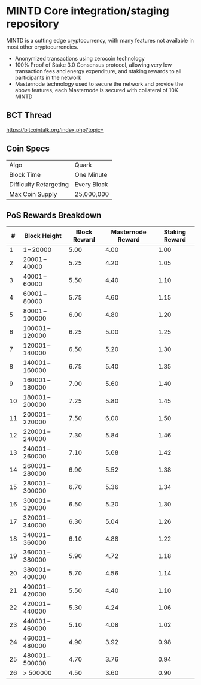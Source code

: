 MINTD Core integration/staging repository
=====================================

<!-- [![Build Status](https://travis-ci.org/mintdcoin/MINTD.svg?branch=master)](https://travis-ci.org/mintdcoin/MINTD) -->

MINTD is a cutting edge cryptocurrency, with many features not available in most other cryptocurrencies.
- Anonymized transactions using zerocoin technology
- 100% Proof of Stake 3.0 Consensus protocol, allowing very low transaction fees and energy expenditure, and staking rewards to all participants in the network
- Masternode technology used to secure the network and provide the above features, each Masternode is secured
  with collateral of 10K MINTD

## BCT Thread ##

https://bitcointalk.org/index.php?topic=

## Coin Specs ##

<table>
<tr>
<td>Algo</td>
<td>Quark</td>
</tr>
<tr>
<td>Block Time</td>
<td>One Minute</td>
</tr>
<tr>
<td>Difficulty Retargeting</td>
<td>Every Block</td>
</tr>
<tr>
<td>Max Coin Supply</td>
<td>25,000,000</td>
</tr>
</table>

## PoS Rewards Breakdown ##

<table>
<colgroup>
<col />
<col />
<col />
<col />
<col />
</colgroup>
<thead>
<tr>
<th scope="col" class="text-center">#</th>
<th scope="col" class="text-center">Block Height</th>
<th scope="col" class="text-center">Block Reward</th>
<th scope="col" class="text-center">Masternode Reward</th>
<th scope="col" class="text-center">Staking Reward</th>
</tr>
</thead>
<tbody>
<tr>
<td class="text-right">1</td>
<td class="text-right">1&thinsp;&ndash;&thinsp;20000</td>
<td class="text-right">5.00</td>
<td class="text-right">4.00</td>
<td class="text-right">1.00</td>
</tr>
<tr>
<td class="text-right">2</td>
<td class="text-right">20001&thinsp;&ndash;&thinsp;40000</td>
<td class="text-right">5.25</td>
<td class="text-right">4.20</td>
<td class="text-right">1.05</td>
</tr>
<tr>
<td class="text-right">3</td>
<td class="text-right">40001&thinsp;&ndash;&thinsp;60000</td>
<td class="text-right">5.50</td>
<td class="text-right">4.40</td>
<td class="text-right">1.10</td>
</tr>
<tr>
<td class="text-right">4</td>
<td class="text-right">60001&thinsp;&ndash;&thinsp;80000</td>
<td class="text-right">5.75</td>
<td class="text-right">4.60</td>
<td class="text-right">1.15</td>
</tr>
<tr>
<td class="text-right">5</td>
<td class="text-right">80001&thinsp;&ndash;&thinsp;100000</td>
<td class="text-right">6.00</td>
<td class="text-right">4.80</td>
<td class="text-right">1.20</td>
</tr>
<tr>
<td class="text-right">6</td>
<td class="text-right">100001&thinsp;&ndash;&thinsp;120000</td>
<td class="text-right">6.25</td>
<td class="text-right">5.00</td>
<td class="text-right">1.25</td>
</tr>
<tr>
<td class="text-right">7</td>
<td class="text-right">120001&thinsp;&ndash;&thinsp;140000</td>
<td class="text-right">6.50</td>
<td class="text-right">5.20</td>
<td class="text-right">1.30</td>
</tr>
<tr>
<td class="text-right">8</td>
<td class="text-right">140001&thinsp;&ndash;&thinsp;160000</td>
<td class="text-right">6.75</td>
<td class="text-right">5.40</td>
<td class="text-right">1.35</td>
</tr>
<tr>
<td class="text-right">9</td>
<td class="text-right">160001&thinsp;&ndash;&thinsp;180000</td>
<td class="text-right">7.00</td>
<td class="text-right">5.60</td>
<td class="text-right">1.40</td>
</tr>
<tr>
<td class="text-right">10</td>
<td class="text-right">180001&thinsp;&ndash;&thinsp;200000</td>
<td class="text-right">7.25</td>
<td class="text-right">5.80</td>
<td class="text-right">1.45</td>
</tr>
<tr>
<td class="text-right">11</td>
<td class="text-right">200001&thinsp;&ndash;&thinsp;220000</td>
<td class="text-right">7.50</td>
<td class="text-right">6.00</td>
<td class="text-right">1.50</td>
</tr>
<tr>
<td class="text-right">12</td>
<td class="text-right">220001&thinsp;&ndash;&thinsp;240000</td>
<td class="text-right">7.30</td>
<td class="text-right">5.84</td>
<td class="text-right">1.46</td>
</tr>
<tr>
<td class="text-right">13</td>
<td class="text-right">240001&thinsp;&ndash;&thinsp;260000</td>
<td class="text-right">7.10</td>
<td class="text-right">5.68</td>
<td class="text-right">1.42</td>
</tr>
<tr>
<td class="text-right">14</td>
<td class="text-right">260001&thinsp;&ndash;&thinsp;280000</td>
<td class="text-right">6.90</td>
<td class="text-right">5.52</td>
<td class="text-right">1.38</td>
</tr>
<tr>
<td class="text-right">15</td>
<td class="text-right">280001&thinsp;&ndash;&thinsp;300000</td>
<td class="text-right">6.70</td>
<td class="text-right">5.36</td>
<td class="text-right">1.34</td>
</tr>
<tr>
<td class="text-right">16</td>
<td class="text-right">300001&thinsp;&ndash;&thinsp;320000</td>
<td class="text-right">6.50</td>
<td class="text-right">5.20</td>
<td class="text-right">1.30</td>
</tr>
<tr>
<td class="text-right">17</td>
<td class="text-right">320001&thinsp;&ndash;&thinsp;340000</td>
<td class="text-right">6.30</td>
<td class="text-right">5.04</td>
<td class="text-right">1.26</td>
</tr>
<tr>
<td class="text-right">18</td>
<td class="text-right">340001&thinsp;&ndash;&thinsp;360000</td>
<td class="text-right">6.10</td>
<td class="text-right">4.88</td>
<td class="text-right">1.22</td>
</tr>
<tr>
<td class="text-right">19</td>
<td class="text-right">360001&thinsp;&ndash;&thinsp;380000</td>
<td class="text-right">5.90</td>
<td class="text-right">4.72</td>
<td class="text-right">1.18</td>
</tr>
<tr>
<td class="text-right">20</td>
<td class="text-right">380001&thinsp;&ndash;&thinsp;400000</td>
<td class="text-right">5.70</td>
<td class="text-right">4.56</td>
<td class="text-right">1.14</td>
</tr>
<tr>
<td class="text-right">21</td>
<td class="text-right">400001&thinsp;&ndash;&thinsp;420000</td>
<td class="text-right">5.50</td>
<td class="text-right">4.40</td>
<td class="text-right">1.10</td>
</tr>
<tr>
<td class="text-right">22</td>
<td class="text-right">420001&thinsp;&ndash;&thinsp;440000</td>
<td class="text-right">5.30</td>
<td class="text-right">4.24</td>
<td class="text-right">1.06</td>
</tr>
<tr>
<td class="text-right">23</td>
<td class="text-right">440001&thinsp;&ndash;&thinsp;460000</td>
<td class="text-right">5.10</td>
<td class="text-right">4.08</td>
<td class="text-right">1.02</td>
</tr>
<tr>
<td class="text-right">24</td>
<td class="text-right">460001&thinsp;&ndash;&thinsp;480000</td>
<td class="text-right">4.90</td>
<td class="text-right">3.92</td>
<td class="text-right">0.98</td>
</tr>
<tr>
<td class="text-right">25</td>
<td class="text-right">480001&thinsp;&ndash;&thinsp;500000</td>
<td class="text-right">4.70</td>
<td class="text-right">3.76</td>
<td class="text-right">0.94</td>
</tr>
<tr>
<td class="text-right">26</td>
<td class="text-right">> 500000</td>
<td class="text-right">4.50</td>
<td class="text-right">3.60</td>
<td class="text-right">0.90</td>
</tr>
</tbody>
</table>
